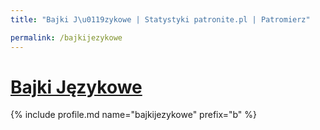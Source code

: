 ```yaml
---
title: "Bajki J\u0119zykowe | Statystyki patronite.pl | Patromierz"

permalink: /bajkijezykowe
---
```


# [Bajki Językowe](https://patronite.pl/bajkijezykowe)

{% include profile.md name="bajkijezykowe" prefix="b" %}
